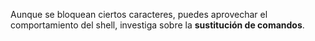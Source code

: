 Aunque se bloquean ciertos caracteres, puedes aprovechar el comportamiento del shell, investiga sobre la **sustitución de comandos**.